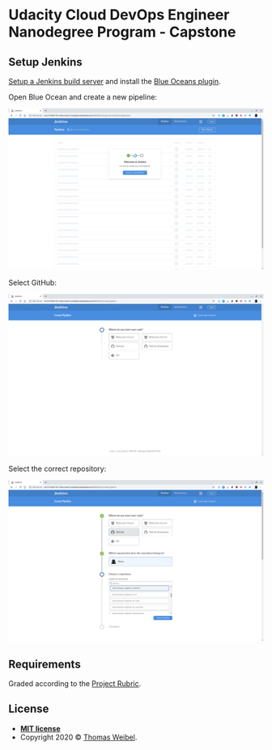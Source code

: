 # Udacity Cloud DevOps Engineer Nanodegree Program - Capstone

## Setup Jenkins

[Setup a Jenkins build server](https://aws.amazon.com/getting-started/hands-on/setup-jenkins-build-server/) and install the [Blue Oceans plugin](https://www.jenkins.io/doc/book/blueocean/getting-started/).

Open Blue Ocean and create a new pipeline:

![Create new pipeline](screenshots/blue-ocean-pipelines.png)

Select GitHub:

![Select GitHub](screenshots/blue-ocean-create-pipeline-01.png)

Select the correct repository:

![Select repository](screenshots/blue-ocean-create-pipeline-02.png)



## Requirements

Graded according to the [Project Rubric](https://review.udacity.com/#!/rubrics/2577/view).

## License

- **[MIT license](http://opensource.org/licenses/mit-license.php)**
- Copyright 2020 © [Thomas Weibel](https://github.com/thom).